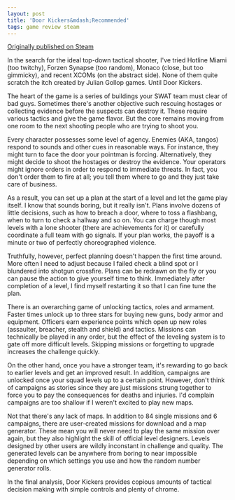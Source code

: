```yaml
---
layout: post
title: 'Door Kickers&mdash;Recommended'
tags: game review steam
---
```


[Originally published on Steam](https://steamcommunity.com/id/jlericson/recommended/248610/)


 In the search for the ideal top-down tactical shooter, I've tried Hotline Miami (too twitchy), Forzen Synapse (too random), Monaco (close, but too gimmicky), and recent XCOMs (on the abstract side). None of them quite scratch the itch created by Julian Gollop games. Until Door Kickers.
 

 

 The heart of the game is a series of buildings your SWAT team must clear of bad guys. Sometimes there's another objective such rescuing hostages or collecting evidence before the suspects can destroy it. These require various tactics and give the game flavor. But the core remains moving from one room to the next shooting people who are trying to shoot you.
 

 

 Every character possesses some level of agency. Enemies (AKA, tangos) respond to sounds and other cues in reasonable ways. For instance, they might turn to face the door your pointman is forcing. Alternatively, they might decide to shoot the hostages or destroy the evidence. Your operators might ignore orders in order to respond to immediate threats. In fact, you don't order them to fire at all; you tell them where to go and they just take care of business.
 

 

 As a result, you can set up a plan at the start of a level and let the game play itself. I know that sounds boring, but it really isn't. Plans involve dozens of little decisions, such as how to breach a door, where to toss a flashbang, when to turn to check a hallway and so on. You can charge though most levels with a lone shooter (there are achievements for it) or carefully coordinate a full team with go signals. If your plan works, the payoff is a minute or two of perfectly choreographed violence.
 

 

 Truthfully, however, perfect planning doesn't happen the first time around. More often I need to adjust because I failed check a blind spot or I blundered into shotgun crossfire. Plans can be redrawn on the fly or you can pause the action to give yourself time to think. Immediately after completion of a level, I find myself restarting it so that I can fine tune the plan.
 

 

 There is an overarching game of unlocking tactics, roles and armament. Faster times unlock up to three stars for buying new guns, body armor and equipment. Officers earn experience points which open up new roles (assaulter, breacher, stealth and shield) and tactics. Missions can technically be played in any order, but the effect of the leveling system is to gate off more difficult levels. Skipping missions or forgetting to upgrade increases the challenge quickly.
 

 

 On the other hand, once you have a stronger team, it's rewarding to go back to earlier levels and get an improved result. In addition, campaigns are unlocked once your squad levels up to a certain point. However, don't think of campaigns as stories since they are just missions strung together to force you to pay the consequences for deaths and injuries. I'd complain campaigns are too shallow if I weren't excited to play new maps.
 

 

 Not that there's any lack of maps. In addition to 84 single missions and 6 campaigns, there are user-created missions for download and a map generator. These mean you will never need to play the same mission over again, but they also highlight the skill of official level designers. Levels designed by other users are wildly inconstant in challenge and quality. The generated levels can be anywhere from boring to near impossible depending on which settings you use and how the random number generator rolls.
 

 

 In the final analysis, Door Kickers provides copious amounts of tactical decision making with simple controls and plenty of chrome.
